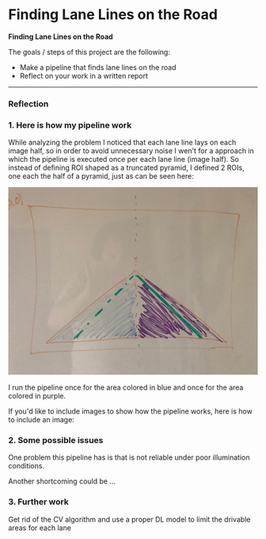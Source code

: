 
# **Finding Lane Lines on the Road** 
**Finding Lane Lines on the Road**

The goals / steps of this project are the following:
* Make a pipeline that finds lane lines on the road
* Reflect on your work in a written report


[//]: # (Image References)

[laneRois]: ./resources/LaneLinesROIs.jpg "Lane line ROIs"

---

### Reflection

### 1. Here is how my pipeline work

While analyzing the problem I noticed that each lane line lays on each image half, so in order to avoid unnecessary noise I wen't for a approach in which the pipeline is executed once per each lane line (image half). So instead of defining ROI shaped as a truncated pyramid, I defined 2 ROIs, one each the half of a pyramid, just as can be seen here:

![Lane lines ROIs][laneRois]

I run the pipeline once for the area colored in blue and once for the area colored in purple.

If you'd like to include images to show how the pipeline works, here is how to include an image: 



### 2. Some possible issues


One problem this pipeline has is that is not reliable under poor illumination conditions.

Another shortcoming could be ...


### 3. Further work

Get rid of the CV algorithm and use a proper DL model to limit the drivable areas for each lane

